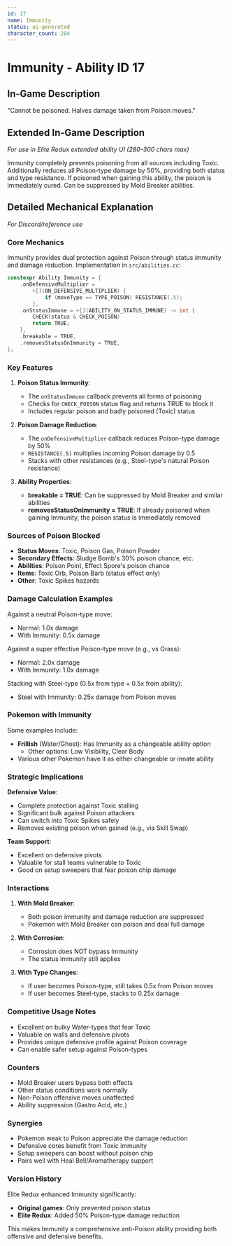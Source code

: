 ```yaml
---
id: 17
name: Immunity
status: ai-generated
character_count: 284
---
```


# Immunity - Ability ID 17

## In-Game Description
"Cannot be poisoned. Halves damage taken from Poison moves."

## Extended In-Game Description
*For use in Elite Redux extended ability UI (280-300 chars max)*

Immunity completely prevents poisoning from all sources including Toxic. Additionally reduces all Poison-type damage by 50%, providing both status and type resistance. If poisoned when gaining this ability, the poison is immediately cured. Can be suppressed by Mold Breaker abilities.

## Detailed Mechanical Explanation
*For Discord/reference use*

### Core Mechanics
Immunity provides dual protection against Poison through status immunity and damage reduction. Implementation in `src/abilities.cc`:

```cpp
constexpr Ability Immunity = {
    .onDefensiveMultiplier =
        +[](ON_DEFENSIVE_MULTIPLIER) {
            if (moveType == TYPE_POISON) RESISTANCE(.5);
        },
    .onStatusImmune = +[](ABILITY_ON_STATUS_IMMUNE) -> int {
        CHECK(status & CHECK_POISON)
        return TRUE;
    },
    .breakable = TRUE,
    .removesStatusOnImmunity = TRUE,
};
```

### Key Features

1. **Poison Status Immunity**: 
   - The `onStatusImmune` callback prevents all forms of poisoning
   - Checks for `CHECK_POISON` status flag and returns TRUE to block it
   - Includes regular poison and badly poisoned (Toxic) status

2. **Poison Damage Reduction**:
   - The `onDefensiveMultiplier` callback reduces Poison-type damage by 50%
   - `RESISTANCE(.5)` multiplies incoming Poison damage by 0.5
   - Stacks with other resistances (e.g., Steel-type's natural Poison resistance)

3. **Ability Properties**:
   - **breakable = TRUE**: Can be suppressed by Mold Breaker and similar abilities
   - **removesStatusOnImmunity = TRUE**: If already poisoned when gaining Immunity, the poison status is immediately removed

### Sources of Poison Blocked
- **Status Moves**: Toxic, Poison Gas, Poison Powder
- **Secondary Effects**: Sludge Bomb's 30% poison chance, etc.
- **Abilities**: Poison Point, Effect Spore's poison chance
- **Items**: Toxic Orb, Poison Barb (status effect only)
- **Other**: Toxic Spikes hazards

### Damage Calculation Examples
Against a neutral Poison-type move:
- Normal: 1.0x damage
- With Immunity: 0.5x damage

Against a super effective Poison-type move (e.g., vs Grass):
- Normal: 2.0x damage  
- With Immunity: 1.0x damage

Stacking with Steel-type (0.5x from type + 0.5x from ability):
- Steel with Immunity: 0.25x damage from Poison moves

### Pokemon with Immunity
Some examples include:
- **Frillish** (Water/Ghost): Has Immunity as a changeable ability option
  - Other options: Low Visibility, Clear Body
- Various other Pokemon have it as either changeable or innate ability

### Strategic Implications

**Defensive Value**:
- Complete protection against Toxic stalling
- Significant bulk against Poison attackers
- Can switch into Toxic Spikes safely
- Removes existing poison when gained (e.g., via Skill Swap)

**Team Support**:
- Excellent on defensive pivots
- Valuable for stall teams vulnerable to Toxic
- Good on setup sweepers that fear poison chip damage

### Interactions

1. **With Mold Breaker**:
   - Both poison immunity and damage reduction are suppressed
   - Pokemon with Mold Breaker can poison and deal full damage

2. **With Corrosion**:
   - Corrosion does NOT bypass Immunity
   - The status immunity still applies

3. **With Type Changes**:
   - If user becomes Poison-type, still takes 0.5x from Poison moves
   - If user becomes Steel-type, stacks to 0.25x damage

### Competitive Usage Notes
- Excellent on bulky Water-types that fear Toxic
- Valuable on walls and defensive pivots
- Provides unique defensive profile against Poison coverage
- Can enable safer setup against Poison-types

### Counters
- Mold Breaker users bypass both effects
- Other status conditions work normally
- Non-Poison offensive moves unaffected
- Ability suppression (Gastro Acid, etc.)

### Synergies
- Pokemon weak to Poison appreciate the damage reduction
- Defensive cores benefit from Toxic immunity
- Setup sweepers can boost without poison chip
- Pairs well with Heal Bell/Aromatherapy support

### Version History
Elite Redux enhanced Immunity significantly:
- **Original games**: Only prevented poison status
- **Elite Redux**: Added 50% Poison-type damage reduction

This makes Immunity a comprehensive anti-Poison ability providing both offensive and defensive benefits.